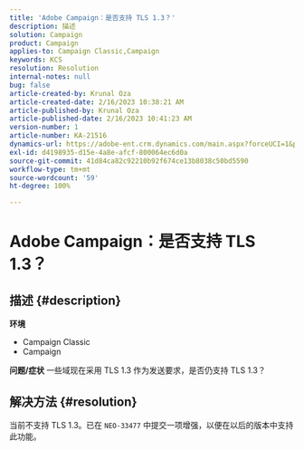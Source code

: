 ```yaml
---
title: 'Adobe Campaign：是否支持 TLS 1.3？'
description: 描述
solution: Campaign
product: Campaign
applies-to: Campaign Classic,Campaign
keywords: KCS
resolution: Resolution
internal-notes: null
bug: false
article-created-by: Krunal Oza
article-created-date: 2/16/2023 10:38:21 AM
article-published-by: Krunal Oza
article-published-date: 2/16/2023 10:41:23 AM
version-number: 1
article-number: KA-21516
dynamics-url: https://adobe-ent.crm.dynamics.com/main.aspx?forceUCI=1&pagetype=entityrecord&etn=knowledgearticle&id=12b1b402-e6ad-ed11-aad1-6045bd006793
exl-id: d4198935-d15e-4a8e-afcf-800064ec6d0a
source-git-commit: 41d84ca82c92210b92f674ce13b8038c50bd5590
workflow-type: tm+mt
source-wordcount: '59'
ht-degree: 100%

---
```


# Adobe Campaign：是否支持 TLS 1.3？

## 描述 {#description}

<b>环境</b>
- Campaign Classic
- Campaign



<b>问题/症状</b>
一些域现在采用 TLS 1.3 作为发送要求，是否仍支持 TLS 1.3？


## 解决方法 {#resolution}


当前不支持 TLS 1.3。已在 `NEO-33477` 中提交一项增强，以便在以后的版本中支持此功能。
